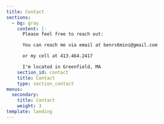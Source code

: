 ```yaml
---
title: Contact
sections:
  - bg: gray
    content: |-
      Please feel free to reach out:

      You can reach me via email at benrs6mini@gmail.com

      or my cell at 413.464.2417

      I'm located in Greenfield, MA
    section_id: contact
    title: Contact
    type: section_contact
menus:
  secondary:
    title: Contact
    weight: 3
template: landing
---
```


